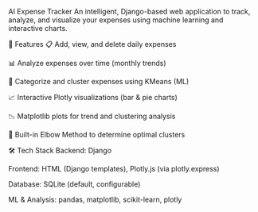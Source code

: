 AI Expense Tracker
An intelligent, Django-based web application to track, analyze, and visualize your expenses using machine learning and interactive charts.

🚀 Features
📋 Add, view, and delete daily expenses

📊 Analyze expenses over time (monthly trends)

🧠 Categorize and cluster expenses using KMeans (ML)

📈 Interactive Plotly visualizations (bar & pie charts)

📉 Matplotlib plots for trend and clustering analysis

🧮 Built-in Elbow Method to determine optimal clusters

🛠️ Tech Stack
Backend: Django

Frontend: HTML (Django templates), Plotly.js (via plotly.express)

Database: SQLite (default, configurable)

ML & Analysis: pandas, matplotlib, scikit-learn, plotly

